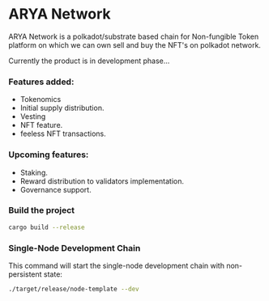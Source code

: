 # ARYA Network

ARYA Network is a polkadot/substrate based chain for Non-fungible Token platform on which we can own sell and buy the
NFT's on polkadot network.

Currently the product is in development phase...

### Features added:
* Tokenomics
* Initial supply distribution.
* Vesting
* NFT feature.
* feeless NFT transactions.

### Upcoming features:
* Staking.
* Reward distribution to validators implementation.
* Governance support.


### Build the project

```sh
cargo build --release
```

### Single-Node Development Chain

This command will start the single-node development chain with non-persistent state:

```bash
./target/release/node-template --dev
```
